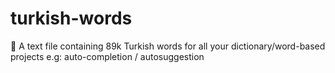 # turkish-words
📝 A text file containing 89k Turkish words for all your dictionary/word-based projects e.g: auto-completion / autosuggestion
